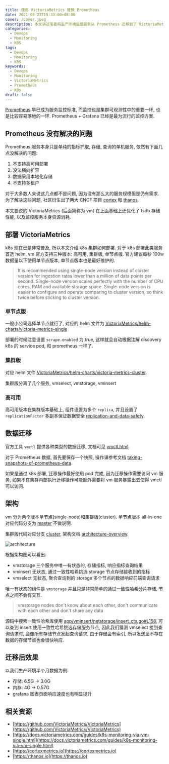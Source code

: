 ```yaml
---
title: 使用 VictoriaMetrics 替换 Prometheus
date: 2021-08-23T15:33:00+08:00
cover: /cover.jpeg
description: 本文讲述笔者将生产环境监控服务从 Prometheus 迁移到了 VictoriaMetrics, 并简单介绍其架构原理.
categories:
  - Devops
  - Monitoring
  - K8S
tags:
  - Devops
  - Monitoring
  - K8S
keywords:
  - Devops
  - Monitoring
  - VictoriaMetrics
  - Prometheus
  - K8s
draft: false
---
```


[Prometheus](https://prometheus.io) 早已成为服务监控标准, 而监控也是集群可观测性中的重要一环, 也是比较容易落地的一环. Prometheus + Grafana 已经是最为流行的监控方案.

<!--more-->

## Prometheus 没有解决的问题

Prometheus 服务本身只是单纯的指标抓取, 存储, 查询的单机服务, 依然有下面几点没解决的问题:

1. 不支持高可用部署
1. 没法横向扩容
1. 数据采用本地化存储
1. 不支持多租户

对于大多数人来说这几点都不是问题, 因为没有那么大的服务规模但是仍有需求. 为了解决这些问题, 社区衍生出了两大 CNCF 项目 [cortex](https://cortexmetrics.io) 和 [thanos](https://thanos.io).

本文要说的 VictoriaMetrics (后面简称为 vm) 在上面基础上还优化了 tsdb 存储性能, 以及监控服务本身资源消耗.

## 部署 VictoriaMetrics

k8s 现在已是非常普及, 所以本文介绍 k8s 集群如何部署. 对于 k8s 部署此类服务首选 helm, vm 官方支持三种版本: 高可用, 集群版, 单节点版. 官方建议每秒 100w 数据量以下使用单节点版本, 单节点版本也是最好维护的.

> It is recommended using single-node version instead of cluster version for ingestion rates lower than a million of data points per second. Single-node version scales perfectly with the number of CPU cores, RAM and available storage space. Single-node version is easier to configure and operate comparing to cluster version, so think twice before sticking to cluster version.

### 单节点版

一般小公司选择单节点就行了, 对应的 helm 文件为 [VictoriaMetrics/helm-charts/victoria-metrics-single](https://github.com/VictoriaMetrics/helm-charts/tree/master/charts/victoria-metrics-single)

部署的时候注意设置 `scrape.enabled` 为 true, 这样就会自动根据注解 discovery k8s 的 service pod, 和 prometheus 一样了.

### 集群版

对应 helm 文件 [VictoriaMetrics/helm-charts/victoria-metrics-cluster](https://github.com/VictoriaMetrics/helm-charts/tree/master/charts/victoria-metrics-cluster).

集群版分离了几个服务, vmselect, vmstorage, vminsert

### 高可用

高可用版本在集群版本基础上, 组件设置为多个 `replica`, 并且设置了 `replicationFactor` 多副本保证数据安全 [replication-and-data-safety](https://docs.victoriametrics.com/Cluster-VictoriaMetrics.html#replication-and-data-safety).

## 数据迁移

官方工具 `vmctl` 提供各种类型的数据迁移, 文档可见 [vmctl.html](https://docs.victoriametrics.com/vmctl.html).

对于 Prometheus 数据, 首先要保存一个快照, 操作课参考文档 [taking-snapshots-of-prometheus-data](https://www.robustperception.io/taking-snapshots-of-prometheus-data).

如果是通过 k8s 部署, 迁移操作最好使用 pod 完成, 因为迁移操作需要访问 vm 服务, 如果不在集群内部执行迁移操作可能额外需要将 vm 服务暴露出去使得 vmctl 可以访问.

## 架构

vm 分为两个版本单节点(single-node)和集群版(cluster). 单节点版本 all-in-one 对应代码分支为 [master](https://github.com/VictoriaMetrics/VictoriaMetrics/tree/master) 不做说明.

集群版代码对应分支 [cluster](https://github.com/VictoriaMetrics/VictoriaMetrics/tree/cluster), 架构文档 [architecture-overview](https://docs.victoriametrics.com/Cluster-VictoriaMetrics.html#architecture-overview).

![architecture](/vm/architecture.png)

根据架构图可以看出:

- vmstorage 三个服务中唯一有状态的, 存储指标, 响应指标查询结果
- vminsert 无状态, 通过一致性哈希挑选 storage 节点存储接收到的指标
- vmselect 无状态, 聚合查询到的 storage 多个节点的数据响应前端查询请求

唯一有状态的组件是 `vmstorage` 并且只是非常简单的通过一致性哈希分片存储, 节点之间不会有交互.

> vmstorage nodes don't know about each other, don't communicate with each other and don't share any data

源码中搜索一致性哈希库使用 [app/vminsert/netstorage/insert_ctx.go#L158](https://github.com/VictoriaMetrics/VictoriaMetrics/blob/38065bec7b1f7d5880f9e0080093cdee6778013b/app/vminsert/netstorage/insert_ctx.go#L158), 可以查到 insert 使用一致性哈希挑选存储服务节点, 因此我们猜测 vmselect 接到查询请求时, 会像所有存储节点发起查询请求, 由于存储会有索引, 所以发送至不存在数据的存储节点也会很快响应.

## 迁移后效果

以我们生产环境半个月数据为例:

- 存储: 6.5G -> 3.0G
- 内存: 4G -> 0.57G
- grafana 图表页面响应速度也有明显提升

## 相关资源

- [https://github.com/VictoriaMetrics/VictoriaMetrics](https://github.com/VictoriaMetrics/VictoriaMetrics)
- [https://docs.victoriametrics.com/guides/k8s-monitoring-via-vm-single.html](https://docs.victoriametrics.com/guides/k8s-monitoring-via-vm-single.html)
- [https://cortexmetrics.io](https://cortexmetrics.io)
- [https://thanos.io](https://thanos.io)
